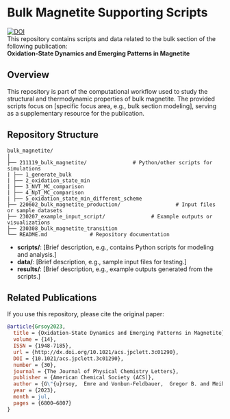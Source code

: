 # Bulk Magnetite Supporting Scripts

[![DOI](https://img.shields.io/badge/DOI-10.1021/acs.jpclett.3c01290-blue)](https://pubs.acs.org/doi/full/10.1021/acs.jpclett.3c01290)  
This repository contains scripts and data related to the bulk section of the following publication:  
**Oxidation-State Dynamics and Emerging Patterns in Magnetite** 

## Overview  
This repository is part of the computational workflow used to study the structural and thermodynamic properties of bulk magnetite. The provided scripts focus on [specific focus area, e.g., bulk section modeling], serving as a supplementary resource for the publication.  

## Repository Structure  
```
bulk_magnetite/
│
├── 211119_bulk_magnetite/               # Python/other scripts for simulations
| ├── 1_generate_bulk
| ├── 2_oxidation_state_min
| ├── 3_NVT_MC_comparison
| ├── 4_NpT_MC_comparison
| ├── 5_oxidation_state_min_different_scheme
├── 220602_bulk_magnetite_production/                  # Input files or sample datasets
├── 230207_example_input_script/               # Example outputs or visualizations
├── 230308_bulk_magnetite_transition
└── README.md              # Repository documentation
```

- **scripts/**: [Brief description, e.g., contains Python scripts for modeling and analysis.]  
- **data/**: [Brief description, e.g., sample input files for testing.]  
- **results/**: [Brief description, e.g., example outputs generated from the scripts.]  

## Related Publications  
If you use this repository, please cite the original paper:  
```bibtex
@article{Grsoy2023,
  title = {Oxidation-State Dynamics and Emerging Patterns in Magnetite},
  volume = {14},
  ISSN = {1948-7185},
  url = {http://dx.doi.org/10.1021/acs.jpclett.3c01290},
  DOI = {10.1021/acs.jpclett.3c01290},
  number = {30},
  journal = {The Journal of Physical Chemistry Letters},
  publisher = {American Chemical Society (ACS)},
  author = {G\"{u}rsoy,  Emre and Vonbun-Feldbauer,  Gregor B. and Meißner,  Robert H.},
  year = {2023},
  month = jul,
  pages = {6800–6807}
}
```
